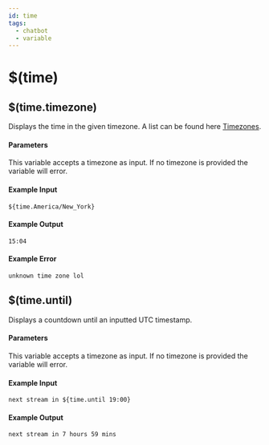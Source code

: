 ```yaml
---
id: time
tags:
  - chatbot
  - variable
---
```


# $(time)

## $(time.timezone)

Displays the time in the given timezone. A list can be found here [Timezones](https://nodatime.org/TimeZones).

#### Parameters

This variable accepts a timezone as input. If no timezone is provided the variable will error.

#### Example Input

```
${time.America/New_York}
```

#### Example Output

```
15:04
```

#### Example Error

```
unknown time zone lol 
```

## $(time.until)

Displays a countdown until an inputted UTC timestamp.

#### Parameters

This variable accepts a timezone as input. If no timezone is provided the variable will error.

#### Example Input

```
next stream in ${time.until 19:00}
```

#### Example Output

```
next stream in 7 hours 59 mins
```
